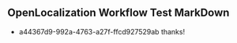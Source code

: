 ## OpenLocalization Workflow Test MarkDown
* a44367d9-992a-4763-a27f-ffcd927529ab 
thanks!<!--HONumber=Mar16_HO3-->
